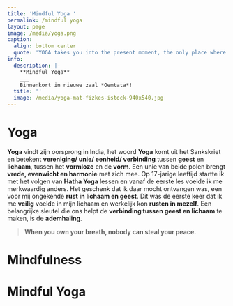 ```yaml
---
title: 'Mindful Yoga '
permalink: /mindful yoga
layout: page
image: /media/yoga.png
caption:
  align: bottom center
  quote: 'YOGA takes you into the present moment, the only place where life exists.'
info:
  description: |-
    **Mindful Yoga** 
    ___
    Binnenkort in nieuwe zaal *Oemtata*!
  title: ''
  image: /media/yoga-mat-fizkes-istock-940x540.jpg
---
```

# **Yoga** # 
**Yoga** vindt zijn oorsprong in India, het woord **Yoga** komt uit het Sankskriet en betekent **vereniging/ unie/ eenheid/ verbinding** tussen **geest** en **lichaam**, tussen het **vormloze** en de **vorm**. Een unie van beide polen brengt **vrede, evenwicht en harmonie** met zich mee. Op 17-jarige leeftijd startte ik met het volgen van **Hatha Yoga** lessen en vanaf de eerste les voelde ik me merkwaardig anders. Het geschenk dat ik daar mocht ontvangen was, een voor mij ongekende **rust in lichaam en geest**. Dit was de eerste keer dat ik me **veilig** voelde in mijn lichaam en werkelijk kon **rusten in mezelf**.  Een belangrijke sleutel die ons helpt de **verbinding tussen geest en lichaam** te maken, is de **ademhaling**.

>**When you own your breath, nobody can steal your peace.**

# **Mindfulness** #

# **Mindful Yoga** #
